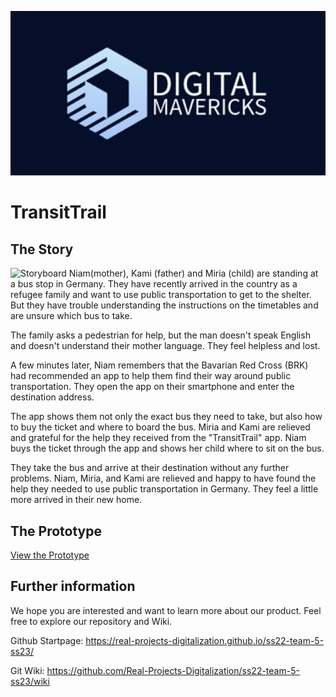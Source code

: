 ![Logo](https://github.com/Real-Projects-Digitalization/ss22-team-5-ss23/blob/main/2023_05_16-Logo.png)

# TransitTrail

## The Story
![Storyboard](https://github.com/Real-Projects-Digitalization/ss22-team-5-ss23/blob/main/StoryboardV2.png)
Niam(mother), Kami (father) and Miria (child) are standing at a bus stop in Germany. They have recently arrived in the country as a refugee family and want to use public transportation to get to the shelter. But they have trouble understanding the instructions on the timetables and are unsure which bus to take.

The family asks a pedestrian for help, but the man doesn't speak English and doesn't understand their mother language. They feel helpless and lost.

A few minutes later, Niam remembers that the Bavarian Red Cross (BRK) had recommended an app to help them find their way around public transportation. They open the app on their smartphone and enter the destination address.

The app shows them not only the exact bus they need to take, but also how to buy the ticket and where to board the bus. Miria and Kami are relieved and grateful for the help they received from the "TransitTrail" app. Niam buys the ticket through the app and shows her child where to sit on the bus.

They take the bus and arrive at their destination without any further problems. Niam, Miria, and Kami are relieved and happy to have found the help they needed to use public transportation in Germany. They feel a little more arrived in their new home.

## The Prototype
[View the Prototype](https://www.figma.com/proto/totawtIjV2GnzCP89MHO1a/Team-Canvas?type=design&node-id=142-1385&scaling=scale-down&page-id=106%3A8&starting-point-node-id=142%3A1385)

## Further information
We hope you are interested and want to learn more about our product. Feel free to explore our repository and Wiki.

Github Startpage: https://real-projects-digitalization.github.io/ss22-team-5-ss23/

Git Wiki: https://github.com/Real-Projects-Digitalization/ss22-team-5-ss23/wiki
